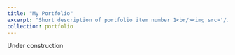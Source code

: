 ```yaml
---
title: "My Portfolio"
excerpt: "Short description of portfolio item number 1<br/><img src='/images/500x300.png'>"
collection: portfolio
---
```


Under construction
